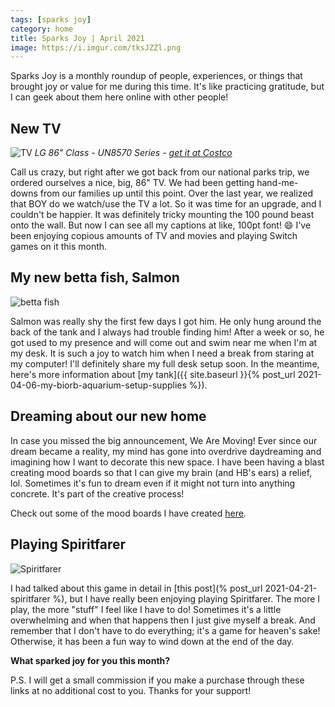 ```yaml
---
tags: [sparks joy]
category: home
title: Sparks Joy | April 2021
image: https://i.imgur.com/tksJZZl.png
---
```

Sparks Joy is a monthly roundup of people, experiences, or things that brought joy or value for me during this time. It's like practicing gratitude, but I can geek about them here online with other people!

## New TV
![TV](https://images.costco-static.com/ImageDelivery/imageService?profileId=12026540&itemId=9868570-847&recipeName=680&viewId=2)
*LG 86" Class - UN8570 Series - [get it at Costco](https://bit.ly/3wwuoqk)*

Call us crazy, but right after we got back from our national parks trip, we ordered ourselves a nice, big, 86" TV. We had been getting hand-me-downs from our families up until this point. Over the last year, we realized that BOY do we watch/use the TV a lot. So it was time for an upgrade, and I couldn't be happier. It was definitely tricky mounting the 100 pound beast onto the wall. But now I can see all my captions at like, 100pt font! :smile: I've been enjoying copious amounts of TV and movies and playing Switch games on it this month.

## My new betta fish, Salmon
![betta fish](https://lh3.googleusercontent.com/NxeNNxBtkjWSPu29h7pif5jMTmZIp2Bg7-dxCy_JYA2WfIt5ucQactcbPSSWaQ5S_oayzUzTLgaW5DV7SZ9p4BMTqkY2y2RzPvpCxS8BOJgiwGV1yagSmIa5mrUsr3W3h7pWXuxnms-cPk7x7VoiLt4hbCBhG9dmzFRyLucC9RNn_bU2qvCOlAXMwcsgLBLAyx0PWn9coGSgW6HIupzsZkYvZgqNwVtvPcRFXf-8R7fj6hAGijy70Y0U80HwF_MvfB-tnTv-4taxYm8Ld058HfjQFEx66xvV43Ioy93RhpB6_px9BtVBNTo7TQN5WKKHHzoDFz-wIrXQy9aIoDVLKQLZhznxILHm3bwMEdoYcmCRNxKr46Ke_T23j69dHWPx12lL9KllGhjQingOwOlHZqahG07C-XziaOoXRanMX8AGJIDP0-eJnyjYBN1RNyg0OD6LfbK0hjm2TYiee1HQ9ATEUn4ak5wAyinizcLdPaGNKjSRaAEPTrQNuq532l8yjI69n41YyjzyDuaPIEqaDxGLHhzBUYK3cEGFOF_vzlNMKD9knOTFxzfsXjGpf2MD9eY8Wk11lXMUGXdXFu-X-ZI_EzGgxwa5WskkiNAX5TCy_5l1ZI9_edFFbAMP23vdW250PsQR31GWUTaGeIOdQKpT3JQP0i0CtZXgmBk_-xlRfXYtyVMimIjqt2aDS-HcQG3IVlnARRYIgYofrhjWTi8boYjWgljF-OxYUJkjkJb8QL2PNH4mCCqhs6O3mUd3TdGUHkMHZDND_Qoi-5w=w1312-h984-no?authuser=0)

Salmon was really shy the first few days I got him. He only hung around the back of the tank and I always had trouble finding him! After a week or so, he got used to my presence and will come out and swim near me when I'm at my desk. It is such a joy to watch him when I need a break from staring at my computer! I'll definitely share my full desk setup soon. In the meantime, here's more information about [my tank]({{ site.baseurl }}{% post_url 2021-04-06-my-biorb-aquarium-setup-supplies %}).

## Dreaming about our new home
In case you missed the big announcement, We Are Moving! Ever since our dream became a reality, my mind has gone into overdrive daydreaming and imagining how I want to decorate this new space. I have been having a blast creating mood boards so that I can give my brain (and HB's ears) a relief, lol. Sometimes it's fun to dream even if it might not turn into anything concrete. It's part of the creative process!

Check out some of the mood boards I have created [here](/tag/decor).

## Playing Spiritfarer
![Spiritfarer](https://www.nintendo.com//content/dam/noa/en_US/games/switch/s/spiritfarer-switch/spiritfarer-switch-hero.jpg)

I had talked about this game in detail in [this post](% post_url 2021-04-21-spiritfarer %), but I have really been enjoying playing Spiritfarer. The more I play, the more "stuff" I feel like I have to do! Sometimes it's a little overwhelming and when that happens then I just give myself a break. And remember that I don't have to do everything; it's a game for heaven's sake! Otherwise, it has been a fun way to wind down at the end of the day.

**What sparked joy for you this month?**

P.S. I will get a small commission if you make a purchase through these links at no additional cost to you. Thanks for your support!